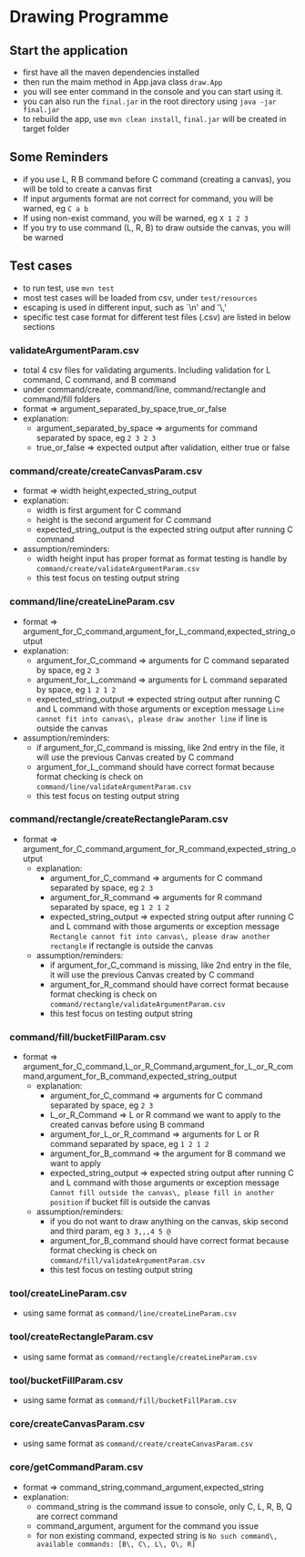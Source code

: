 # Drawing Programme

## Start the application
* first have all the maven dependencies installed
* then run the maim method in App.java class `draw.App`
* you will see enter command in the console and you can start using it.
* you can also run the `final.jar` in the root directory using `java -jar final.jar`
* to rebuild the app, use `mvn clean install`, `final.jar` will be created in target folder

## Some Reminders
* if you use L, R B command before C command (creating a canvas), you will be
told to create a canvas first
* If input arguments format are not correct for command, you will be warned, eg `C a b`
* If using non-exist command, you will be warned, eg `X 1 2 3`
* If you try to use command (L, R, B) to draw outside the canvas, you will be warned

## Test cases
* to run test, use `mvn test`
* most test cases will be loaded from csv, under `test/resources`
* escaping is used in different input, such as `\n' and '\\,'
* specific test case format for different test files (.csv) are listed in below sections

### validateArgumentParam.csv
  * total 4 csv files for validating arguments. Including validation for L command, C command, and B command
  * under command/create, command/line, command/rectangle and command/fill folders
  * format => argument_separated_by_space,true_or_false
  * explanation:
    * argument_separated_by_space => arguments for command separated by space, eg `2 3 2 3`
    * true_or_false => expected output after validation, either true or false

### command/create/createCanvasParam.csv
  * format => width height,expected_string_output
  * explanation:
    * width is first argument for C command
    * height is the second argument for C command
    * expected_string_output is the expected string output after running C command
  * assumption/reminders:
    * width height input has proper format as format testing is handle by `command/create/validateArgumentParam.csv`
    * this test focus on testing output string

### command/line/createLineParam.csv
  * format => argument_for_C_command,argument_for_L_command,expected_string_output
  * explanation:
    * argument_for_C_command => arguments for C command separated by space, eg `2 3`
    * argument_for_L_command => arguments for L command separated by space, eg `1 2 1 2`
    * expected_string_output => expected string output after running C and L command with those arguments
    or exception message `Line cannot fit into canvas\, please draw another line` if line is outside
    the canvas
  * assumption/reminders:
    * if argument_for_C_command is missing, like 2nd entry in the file, it will use the previous Canvas created by C command
    * argument_for_L_command should have correct format because format checking is check on `command/line/validateArgumentParam.csv`
    * this test focus on testing output string
    
### command/rectangle/createRectangleParam.csv
  * format => argument_for_C_command,argument_for_R_command,expected_string_output
    * explanation:
      * argument_for_C_command => arguments for C command separated by space, eg `2 3`
      * argument_for_R_command => arguments for R command separated by space, eg `1 2 1 2`
      * expected_string_output => expected string output after running C and L command with those arguments
      or exception message `Rectangle cannot fit into canvas\, please draw another rectangle` if rectangle is outside
      the canvas
    * assumption/reminders:
      * if argument_for_C_command is missing, like 2nd entry in the file, it will use the previous Canvas created by C command
      * argument_for_R_command should have correct format because format checking is check on `command/rectangle/validateArgumentParam.csv`
      * this test focus on testing output string
      
### command/fill/bucketFillParam.csv
  * format => argument_for_C_command,L_or_R_Command,argument_for_L_or_R_command,argument_for_B_command,expected_string_output
    * explanation:
      * argument_for_C_command => arguments for C command separated by space, eg `2 3`
      * L_or_R_Command => L or R command we want to apply to the created canvas before using B command
      * argument_for_L_or_R_command => arguments for L or R command separated by space, eg `1 2 1 2`
      * argument_for_B_command => the argument for B command we want to apply
      * expected_string_output => expected string output after running C and L command with those arguments
      or exception message `Cannot fill outside the canvas\, please fill in another position` if bucket fill is outside
      the canvas
    * assumption/reminders:
      * if you do not want to draw anything on the canvas, skip second and third param, eg `3 3,,,4 5 @`
      * argument_for_B_command should have correct format because format checking is check on `command/fill/validateArgumentParam.csv`
      * this test focus on testing output string

### tool/createLineParam.csv
  * using same format as `command/line/createLineParam.csv`
  
### tool/createRectangleParam.csv
  * using same format as `command/rectangle/createLineParam.csv`
  
### tool/bucketFillParam.csv
  * using same format as `command/fill/bucketFillParam.csv`

### core/createCanvasParam.csv
  * using same format as `command/create/createCanvasParam.csv`
  
### core/getCommandParam.csv
  * format => command_string,command_argument,expected_string
  * explanation:
    * command_string is the command issue to console, only C, L, R, B, Q are correct command
    * command_argument, argument for the command you issue
    * for non existing command, expected string is `No such command\, available commands: [B\, C\, L\, Q\, R]`
    